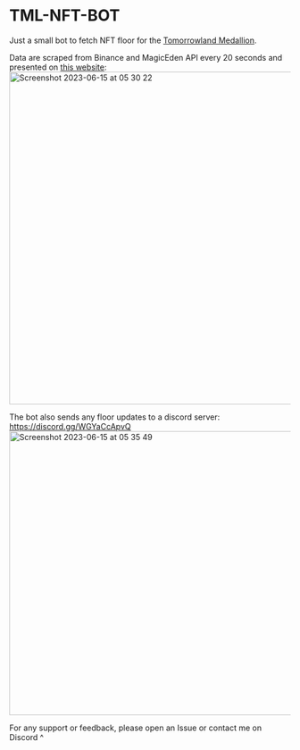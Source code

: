 # TML-NFT-BOT
Just a small bot to fetch NFT floor for the [Tomorrowland Medallion](https://nft.tomorrowland.com/forge).

Data are scraped from Binance and MagicEden API every 20 seconds and presented on [this website](https://nft.hardy.se/):
<img width="596" alt="Screenshot 2023-06-15 at 05 30 22" src="https://github.com/webbnik/TML-NFT-BOT/assets/9825063/37c1ab41-fafa-4f6c-9dff-3925ba6ae372">

The bot also sends any floor updates to a discord server: https://discord.gg/WGYaCcApvQ
<img width="509" alt="Screenshot 2023-06-15 at 05 35 49" src="https://github.com/webbnik/TML-NFT-BOT/assets/9825063/b219de7e-f279-4d55-a2b8-9ecaa6716d41">


For any support or feedback, please open an Issue or contact me on Discord ^

 